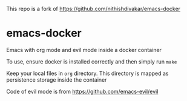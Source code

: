This repo is a fork of https://github.com/nithishdivakar/emacs-docker

# emacs-docker
Emacs with org mode and evil mode inside a docker 
container

To use,  ensure docker  is installed correctly and 
then simply run `make` 

Keep your local files in `org` directory.  This 
directory is mapped as persistence
storage inside the container

Code of evil mode is from https://github.com/emacs-evil/evil

